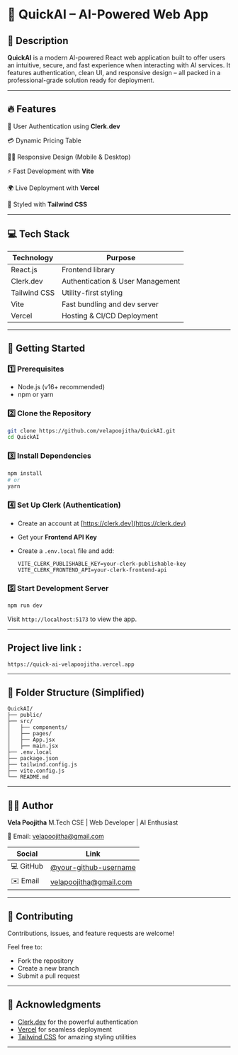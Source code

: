 
# 🚀 QuickAI – AI-Powered Web App  

## 📌 Description

**QuickAI** is a modern AI-powered React web application built to offer users an intuitive, secure, and fast experience when interacting with AI services. It features authentication, clean UI, and responsive design – all packed in a professional-grade solution ready for deployment.


---

## 🔥 Features

 🔐 User Authentication using **Clerk.dev**
 
 💳 Dynamic Pricing Table
 
 🧑‍💻 Responsive Design (Mobile & Desktop)
 
 ⚡️ Fast Development with **Vite**
 
 🌍 Live Deployment with **Vercel**
 
 🎨 Styled with **Tailwind CSS**
 

---

## 💻 Tech Stack

| Technology       | Purpose                            |
|------------------|------------------------------------|
| React.js         | Frontend library                   |
| Clerk.dev        | Authentication & User Management   |
| Tailwind CSS     | Utility-first styling              |
| Vite             | Fast bundling and dev server       |
| Vercel           | Hosting & CI/CD Deployment         |

---



## 🚀 Getting Started

### 1️⃣ Prerequisites
- Node.js (v16+ recommended)
- npm or yarn

### 2️⃣ Clone the Repository
```bash
git clone https://github.com/velapoojitha/QuickAI.git
cd QuickAI
````

### 3️⃣ Install Dependencies

```bash
npm install
# or
yarn
```

### 4️⃣ Set Up Clerk (Authentication)

* Create an account at [https://clerk.dev](https://clerk.dev)
* Get your **Frontend API Key**
* Create a `.env.local` file and add:

  ```env
  VITE_CLERK_PUBLISHABLE_KEY=your-clerk-publishable-key
  VITE_CLERK_FRONTEND_API=your-clerk-frontend-api
  ```

### 5️⃣ Start Development Server

```bash
npm run dev
```

Visit `http://localhost:5173` to view the app.

---

## Project live link :

```
https://quick-ai-velapoojitha.vercel.app
```

---

## 📂 Folder Structure (Simplified)

```
QuickAI/
├── public/
├── src/
│   ├── components/
│   ├── pages/
│   ├── App.jsx
│   ├── main.jsx
├── .env.local
├── package.json
├── tailwind.config.js
├── vite.config.js
└── README.md
```

---

## 🙋‍♀️ Author

**Vela Poojitha**
M.Tech CSE | Web Developer | AI Enthusiast

📧 Email: [velapoojitha@gmail.com](mailto:velapoojitha@gmail.com) 

| Social    | Link                                                                            |
| --------- | ------------------------------------------------------------------------------- |
| 💻 GitHub | [@your-github-username](https://github.com/velapoojitha)                |
| ✉️ Email  | [velapoojitha@gmail.com](mailto:velapoojitha@gmail.com) |


---

## 🤝 Contributing

Contributions, issues, and feature requests are welcome!

Feel free to:

* Fork the repository
* Create a new branch
* Submit a pull request

---

## 📣 Acknowledgments

* [Clerk.dev](https://clerk.dev) for the powerful authentication
* [Vercel](https://vercel.com) for seamless deployment
* [Tailwind CSS](https://tailwindcss.com) for amazing styling utilities

---


